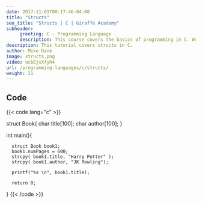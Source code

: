 ```yaml
---
date: 2017-11-01T00:17:46-04:00
title: "Structs"
seo_title: "Structs | C | Giraffe Academy"
subheader:
     greeting: C - Programming Language
     description: This course covers the basics of programming in C. Work your way through the videos and we'll teach you everything you need to know to start your programming journey!
description: This tutorial covers structs in C.
author: Mike Dane
image: structs.png
video: ucbEjsXfyh4
url: /programming-languages/c/structs/
weight: 21
---
```


## Code

{{< code lang="c" >}}

struct Book{
     char title[100];
     char author[100];
}

int main(){

      struct Book book1;
      book1.numPages = 600;
      strcpy( book1.title, "Harry Potter" );
      strcpy( book1.author, "JK Rowling");

      printf("%s \n", book1.title);

      return 0;
}
{{< /code >}}